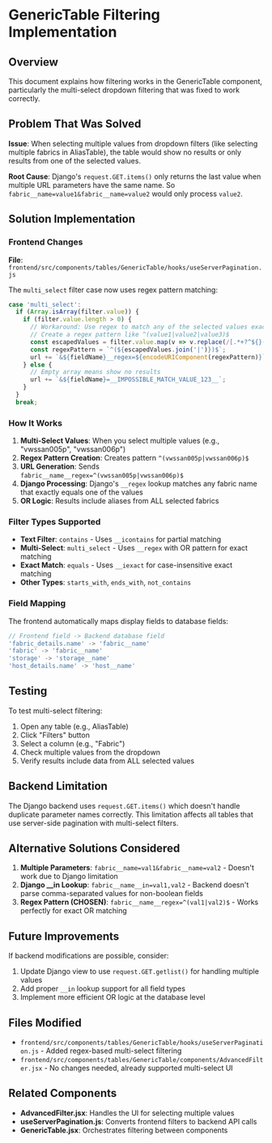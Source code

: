 # GenericTable Filtering Implementation

## Overview

This document explains how filtering works in the GenericTable component, particularly the multi-select dropdown filtering that was fixed to work correctly.

## Problem That Was Solved

**Issue**: When selecting multiple values from dropdown filters (like selecting multiple fabrics in AliasTable), the table would show no results or only results from one of the selected values.

**Root Cause**: Django's `request.GET.items()` only returns the last value when multiple URL parameters have the same name. So `fabric__name=value1&fabric__name=value2` would only process `value2`.

## Solution Implementation

### Frontend Changes

**File**: `frontend/src/components/tables/GenericTable/hooks/useServerPagination.js`

The `multi_select` filter case now uses regex pattern matching:

```javascript
case 'multi_select':
  if (Array.isArray(filter.value)) {
    if (filter.value.length > 0) {
      // Workaround: Use regex to match any of the selected values exactly
      // Create a regex pattern like ^(value1|value2|value3)$
      const escapedValues = filter.value.map(v => v.replace(/[.*+?^${}()|[\]\\]/g, '\\$&'));
      const regexPattern = `^(${escapedValues.join('|')})$`;
      url += `&${fieldName}__regex=${encodeURIComponent(regexPattern)}`;
    } else {
      // Empty array means show no results
      url += `&${fieldName}=__IMPOSSIBLE_MATCH_VALUE_123__`;
    }
  }
  break;
```

### How It Works

1. **Multi-Select Values**: When you select multiple values (e.g., "vwssan005p", "vwssan006p")
2. **Regex Pattern Creation**: Creates pattern `^(vwssan005p|vwssan006p)$`
3. **URL Generation**: Sends `fabric__name__regex=^(vwssan005p|vwssan006p)$`
4. **Django Processing**: Django's `__regex` lookup matches any fabric name that exactly equals one of the values
5. **OR Logic**: Results include aliases from ALL selected fabrics

### Filter Types Supported

- **Text Filter**: `contains` - Uses `__icontains` for partial matching
- **Multi-Select**: `multi_select` - Uses `__regex` with OR pattern for exact matching
- **Exact Match**: `equals` - Uses `__iexact` for case-insensitive exact matching
- **Other Types**: `starts_with`, `ends_with`, `not_contains`

### Field Mapping

The frontend automatically maps display fields to database fields:

```javascript
// Frontend field -> Backend database field
'fabric_details.name' -> 'fabric__name'
'fabric' -> 'fabric__name'
'storage' -> 'storage__name'
'host_details.name' -> 'host__name'
```

## Testing

To test multi-select filtering:

1. Open any table (e.g., AliasTable)
2. Click "Filters" button
3. Select a column (e.g., "Fabric")
4. Check multiple values from the dropdown
5. Verify results include data from ALL selected values

## Backend Limitation

The Django backend uses `request.GET.items()` which doesn't handle duplicate parameter names correctly. This limitation affects all tables that use server-side pagination with multi-select filters.

## Alternative Solutions Considered

1. **Multiple Parameters**: `fabric__name=val1&fabric__name=val2` - Doesn't work due to Django limitation
2. **Django __in Lookup**: `fabric__name__in=val1,val2` - Backend doesn't parse comma-separated values for non-boolean fields
3. **Regex Pattern (CHOSEN)**: `fabric__name__regex=^(val1|val2)$` - Works perfectly for exact OR matching

## Future Improvements

If backend modifications are possible, consider:

1. Update Django view to use `request.GET.getlist()` for handling multiple values
2. Add proper `__in` lookup support for all field types
3. Implement more efficient OR logic at the database level

## Files Modified

- `frontend/src/components/tables/GenericTable/hooks/useServerPagination.js` - Added regex-based multi-select filtering
- `frontend/src/components/tables/GenericTable/components/AdvancedFilter.jsx` - No changes needed, already supported multi-select UI

## Related Components

- **AdvancedFilter.jsx**: Handles the UI for selecting multiple values
- **useServerPagination.js**: Converts frontend filters to backend API calls
- **GenericTable.jsx**: Orchestrates filtering between components